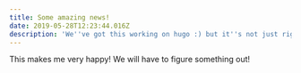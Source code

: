 ```yaml
---
title: Some amazing news!
date: 2019-05-28T12:23:44.016Z
description: 'We''ve got this working on hugo :) but it''s not just right yet'
---
```

This makes me very happy! We will have to figure something out!
